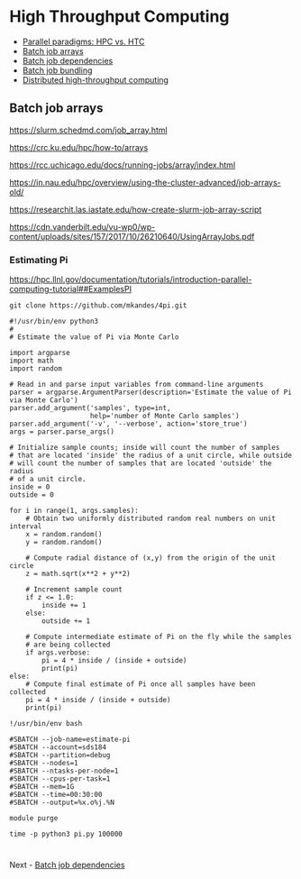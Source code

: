 # High Throughput Computing

- [Parallel paradigms: HPC vs. HTC](PARALLEL.md)
- [Batch job arrays](ARRAYS.md)
- [Batch job dependencies](DEPENDENCIES.md)
- [Batch job bundling](BUNDLING.md)
- [Distributed high-throughput computing](DHTC.md)

## Batch job arrays

https://slurm.schedmd.com/job_array.html

https://crc.ku.edu/hpc/how-to/arrays

https://rcc.uchicago.edu/docs/running-jobs/array/index.html

https://in.nau.edu/hpc/overview/using-the-cluster-advanced/job-arrays-old/

https://researchit.las.iastate.edu/how-create-slurm-job-array-script

https://cdn.vanderbilt.edu/vu-wp0/wp-content/uploads/sites/157/2017/10/26210640/UsingArrayJobs.pdf


### Estimating Pi

https://hpc.llnl.gov/documentation/tutorials/introduction-parallel-computing-tutorial##ExamplesPI


```
git clone https://github.com/mkandes/4pi.git
```

```
#!/usr/bin/env python3
#
# Estimate the value of Pi via Monte Carlo

import argparse
import math
import random

# Read in and parse input variables from command-line arguments
parser = argparse.ArgumentParser(description='Estimate the value of Pi via Monte Carlo')
parser.add_argument('samples', type=int,
                    help='number of Monte Carlo samples')
parser.add_argument('-v', '--verbose', action='store_true')
args = parser.parse_args()

# Initialize sample counts; inside will count the number of samples 
# that are located 'inside' the radius of a unit circle, while outside
# will count the number of samples that are located 'outside' the radius
# of a unit circle.
inside = 0
outside = 0

for i in range(1, args.samples):
    # Obtain two uniformly distributed random real numbers on unit interval
    x = random.random()
    y = random.random()

    # Compute radial distance of (x,y) from the origin of the unit circle
    z = math.sqrt(x**2 + y**2)

    # Increment sample count
    if z <= 1.0:
        inside += 1
    else:
        outside += 1

    # Compute intermediate estimate of Pi on the fly while the samples
    # are being collected
    if args.verbose:
        pi = 4 * inside / (inside + outside)
        print(pi)
else:
    # Compute final estimate of Pi once all samples have been collected
    pi = 4 * inside / (inside + outside)
    print(pi)
```

```
!/usr/bin/env bash

#SBATCH --job-name=estimate-pi
#SBATCH --account=sds184
#SBATCH --partition=debug
#SBATCH --nodes=1
#SBATCH --ntasks-per-node=1
#SBATCH --cpus-per-task=1
#SBATCH --mem=1G
#SBATCH --time=00:30:00
#SBATCH --output=%x.o%j.%N

module purge

time -p python3 pi.py 100000
```

#

Next - [Batch job dependencies](DEPENDENCIES.md)
